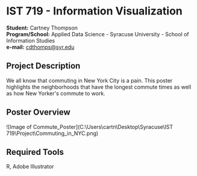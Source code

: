 # IST 719 - Information Visualization
**Student:** Cartney Thompson <br />
**Program/School:** Applied Data Science - Syracuse University - School of Information Studies <br />
**e-mail:** cdthomps@syr.edu

## Project Description
We all know that commuting in New York City is a pain. This poster highlights the neighborhoods that have the longest commute times as well as how New Yorker's commute to work.

## Poster Overview

![Image of Commute_Poster](C:\Users\cartn\Desktop\Syracuse\IST 719\Project\Commuting_in_NYC.png)


## Required Tools
R, Adobe Illustrator
